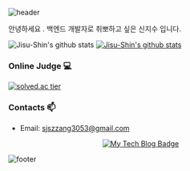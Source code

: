 ![header](https://capsule-render.vercel.app/api?type=wave&color=gradient&height=200&section=header&text=Jisu-Shin's%20Github&fontSize=30&&fontAlignY=20)

안녕하세요 . 백엔드 개발자로 취뽀하고 싶은 신지수 입니다.

![Jisu-Shin's github stats](https://github-readme-stats.vercel.app/api?username=jisu-shin&show_icons=true)
[![Jisu-Shin's github stats](https://github-readme-stats.vercel.app/api/top-langs/?username=jisu-shin&show_icons=true&hide_border=true&title_color=004386&icon_color=004386&layout=compact)](https://github.com/jisu-shin)


### Online Judge 💻
  
[![solved.ac tier](http://mazassumnida.wtf/api/generate_badge?boj=sjszzang0929)](https://solved.ac/sjszzang0929)

### Contacts 📫

* Email: sjszzang3053@gmail.com

  <div align=center>
  
  [![My Tech Blog Badge](http://img.shields.io/badge/-My%20Tech%20blog-black?style=flat-square&logo=github&link=https://kinetic27.github.io/)](https://jisu-shin.github.io/) 
  </div>
  

![footer](https://capsule-render.vercel.app/api?type=wave&color=gradient&height=150&section=footer)
